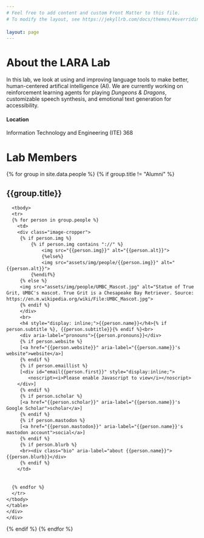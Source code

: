 ```yaml
---
# Feel free to add content and custom Front Matter to this file.
# To modify the layout, see https://jekyllrb.com/docs/themes/#overriding-theme-defaults

layout: page
---
```



# About the LARA Lab
In this lab, we look at using and improving language tools to make better, human-centered artifical intelligence (AI). We are currently working on reinforcement learning agents for playing <i>Dungeons &amp; Dragons</i>, customizable speech synthesis, and emotional text generation for accessibility.


#### Location
Information Technology and Engineering (ITE) 368



# Lab Members


{% for group in site.data.people %}
  {% if group.title != "Alumni" %}
	<h2> {{group.title}} </h2>
	<div class="table-wrapper">
	<div class="table-scroll">
	<table class="people">
	
	  <tbody>
	  <tr>
	  {% for person in group.people %}
		<td>
		<div class="image-cropper">
		 {% if person.img %}
			 {% if person.img contains "://" %}
				 <img src="{{person.img}}" alt="{{person.alt}}">
				 {%else%}
				 <img src="assets/img/people/{{person.img}}" alt="{{person.alt}}">
			 {%endif%}
		 {% else %}
		 <img src="assets/img/people/UMBC_Mascot.jpg" alt="Statue of True Grit, UMBC's mascot. True Grit is a Chesapeake Bay Retriever. Source: https://en.m.wikipedia.org/wiki/File:UMBC_Mascot.jpg">
		 {% endif %} 
		 </div>
		 <br>
		 <h4 style="display: inline;">{{person.name}}</h4>{% if person.subtitle %}, {{person.subtitle}}{% endif %}<br>
		 <div aria-label="pronouns">{{person.pronouns}}</div>
		 {% if person.website %}
		 [<a href="{{person.website}}" aria-label="{{person.name}}'s website">website</a>]
		 {% endif %}
		 {% if person.emaillist %}
		 [<div id="email{{person.first}}" style="display:inline;"> 
			<noscript><i>Please enable Javascript to view</i></noscript>
		</div>]
		 {% endif %}
		 {% if person.scholar %}
		 [<a href="{{person.scholar}}" aria-label="{{person.name}}'s Google Scholar">scholar</a>]
		 {% endif %}
		 {% if person.mastodon %}
		 [<a href="{{person.mastodon}}" aria-label="{{person.name}}'s mastodon account">social</a>]
		 {% endif %}
		 {% if person.blurb %}
		 <br><div class="bio" aria-label="about {{person.name}}">{{person.blurb}}</div>
		 {% endif %}
		</td>
		
	  
	  {% endfor %}
	  </tr>
	</tbody>
	</table>
	</div>
	</div>
  {% endif %}
{% endfor %}
